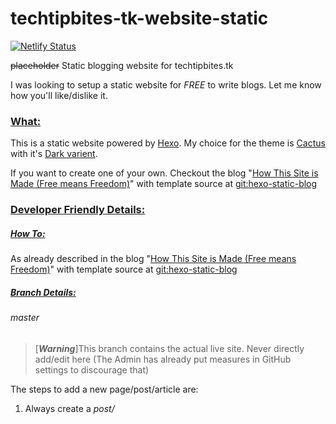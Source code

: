 # techtipbites-tk-website-static

[![Netlify Status](https://api.netlify.com/api/v1/badges/7792228c-7bf4-4823-b9da-5f974b5fa04b/deploy-status)](https://app.netlify.com/sites/techtipbites/deploys)

~~placeholder~~ Static  blogging website for techtipbites.tk

I was looking to setup a static website for *FREE* to write blogs. Let me know how you'll like/dislike it.

### <u>What:</u>

This is a static website powered by [Hexo](https://hexo.io/). My choice for the theme is [Cactus](https://github.com/probberechts/hexo-theme-cactus) with it's [Dark varient](https://probberechts.github.io/hexo-theme-cactus/cactus-dark/public).

If you want to create one of your own. Checkout the blog "[How This Site is Made (Free means Freedom)](https://www.techtipbites.tk/en/2019/ow-This-Site-is-Made-Free-means-Freedom/)" with template source at [git:hexo-static-blog](https://github.com/Terran-Source/hexo-static-blog.git)

### <u>Developer Friendly Details:</u>

##### <u>How To:</u>

As already described in the blog "[How This Site is Made (Free means Freedom)](https://www.techtipbites.tk/en/2019/ow-This-Site-is-Made-Free-means-Freedom/)" with template source at [git:hexo-static-blog](https://github.com/turn-a-round/hexo-static-blog.git)

##### <u>Branch Details:</u>

###### master

> [***Warning***]This branch contains the actual live site.  Never directly add/edit here (The Admin has already put measures in GitHub settings to discourage that)

The steps to add a new page/post/article are:

1. Always create a *post/<title>* or *page/<title>* or *article/<title>* or *topic/<topic-name>*  branch from ***master***
2. Put your page/post/article(s)/topic-post(s) in that branch ([How-To](https://hexo.io/docs/writing))
3. Check thoroughly by running `npm run server` or `npm run draft-server` (<u>for draft posts</u>) in your local system
4. Create a Pull Request (<u>PR</u>) towards ***preview*** branch and let the administrator know about your intentions.
5. Please don't try to serve the whole platter at once. As the name suggests, we're here to take a *<u>tip</u>* and/or a *<u>bite</u>* at a time.
6. It's the Admin's job to create a platter (i.e. create a PR from ***preview*** to ***master***), when they seem fit & take it towards live phase.

###### preview

This branch is the last checkpoint before new pages/posts/structures/themes goes live for the whole world.

###### develop

If any new feature/theme/structural change, that looks feasible and lucrative enough to add to the website, then, this is the place, where you should start. It's the place where both saints & devils can mess around. New changes, will be merged to ***develop*** & then will start its journey towards ***preview***. Create a new *feature* branch from here.